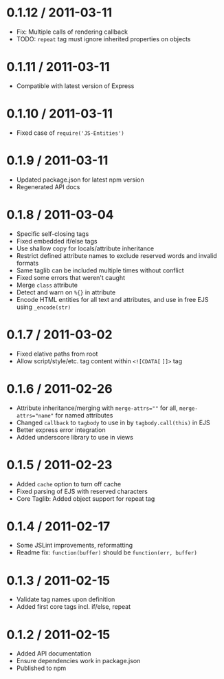 0.1.12 / 2011-03-11
===================

  * Fix: Multiple calls of rendering callback
  * TODO: `repeat` tag must ignore inherited properties on objects
  
0.1.11 / 2011-03-11
===================

  * Compatible with latest version of Express
  
0.1.10 / 2011-03-11
===================

  * Fixed case of `require('JS-Entities')`
  
0.1.9 / 2011-03-11 
==================

  * Updated package.json for latest npm version
  * Regenerated API docs

0.1.8 / 2011-03-04 
==================

  * Specific self-closing tags
  * Fixed embedded if/else tags
  * Use shallow copy for locals/attribute inheritance
  * Restrict defined attribute names to exclude reserved words and invalid formats
  * Same taglib can be included multiple times without conflict
  * Fixed some errors that weren't caught
  * Merge `class` attribute
  * Detect and warn on `%{}` in attribute
  * Encode HTML entities for all text and attributes, and use in free EJS using `_encode(str)`
  
0.1.7 / 2011-03-02 
==================

  * Fixed elative paths from root
  * Allow script/style/etc. tag content within `<![CDATA[` `]]>` tag
  
0.1.6 / 2011-02-26 
==================

  * Attribute inheritance/merging with `merge-attrs=""` for all, `merge-attrs="name"` for named attributes
  * Changed `callback` to `tagbody` to use in by `tagbody.call(this)` in EJS
  * Better express error integration
  * Added underscore library to use in views
  
0.1.5 / 2011-02-23 
==================

  * Added `cache` option to turn off cache
  * Fixed parsing of EJS with reserved characters
  * Core Taglib: Added object support for repeat tag
  
0.1.4 / 2011-02-17 
==================

  * Some JSLint improvements, reformatting
  * Readme fix: `function(buffer)` should be `function(err, buffer)`
  
0.1.3 / 2011-02-15 
==================

  * Validate tag names upon definition
  * Added first core tags incl. if/else, repeat
  
0.1.2 / 2011-02-15 
==================

  * Added API documentation
  * Ensure dependencies work in package.json
  * Published to npm